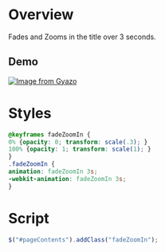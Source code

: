 # Overview
Fades and Zooms in the title over 3 seconds.

## Demo
[![Image from Gyazo](https://i.gyazo.com/06eb91639269d4a9f454de998b7c27e6.gif)](https://gyazo.com/06eb91639269d4a9f454de998b7c27e6)


# Styles
```css
@keyframes fadeZoomIn {
0% {opacity: 0; transform: scale(.3); }
100% {opacity: 1; transform: scale(1); }
}
.fadeZoomIn {
animation: fadeZoomIn 3s;
-webkit-animation: fadeZoomIn 3s;
}
```
# Script
```javascript
$("#pageContents").addClass("fadeZoomIn");
```